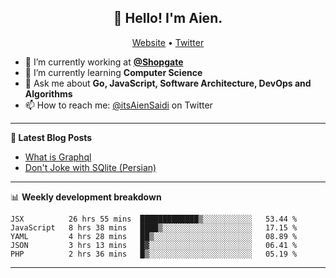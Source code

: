 <h2 align="center">👋 Hello! I'm Aien.</h2>
<p align="center">
  <a href="https://aien.me">Website</a> •
  <a href="https://twitter.com/itsAienSaidi">Twitter</a>
</p>


- 🔭 I’m currently working at **[@Shopgate](https://github.com/shopgate)**
- 🌱 I’m currently learning **Computer Science**
- 💬 Ask me about **Go, JavaScript, Software Architecture, DevOps and Algorithms**
- 📫 How to reach me: [@itsAienSaidi](https://twitter.com/itsAienSaidi) on Twitter

-------

**📝 Latest Blog Posts**

<!-- BLOG-POST-LIST:START -->
- [What is Graphql](https://aien.me/blog/what-is-graphql)
- [Don't Joke with SQlite (Persian)](https://fa.aien.me/با-sqlite-شوخی-نکنیم/)
<!-- BLOG-POST-LIST:END -->

-------

📊 **Weekly development breakdown**
<!--START_SECTION:waka-->
```text
JSX          26 hrs 55 mins  █████████████▒░░░░░░░░░░░   53.44 % 
JavaScript   8 hrs 38 mins   ████▒░░░░░░░░░░░░░░░░░░░░   17.15 % 
YAML         4 hrs 28 mins   ██▒░░░░░░░░░░░░░░░░░░░░░░   08.89 % 
JSON         3 hrs 13 mins   █▓░░░░░░░░░░░░░░░░░░░░░░░   06.41 % 
PHP          2 hrs 36 mins   █▒░░░░░░░░░░░░░░░░░░░░░░░   05.19 % 
```
<!--END_SECTION:waka-->

-------
